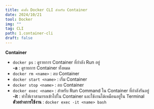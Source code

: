 ```yaml
---
title: คำสั่ง Docker CLI สำหรับ Container
date: 2024/10/21
tool: Docker
img: ""
tag: CLI
path: 1.container-cli
draft: false
---
```


**Container** <br>
-  `docker ps` : ดูรายการ Container ที่กำลัง Run อยู่<br>
   **-a** : ดูรายการ Container ทั้งหมด
-  `docker rm <name>` : ลบ Container
-  `docker start <name>` : เริ่ม Container
-  `docker stop <name>` : ลบ Container
-  `docker exec <name>` : สำหรับ Run Command ใน Container ที่กำลังรันอยู่ <br>
   **-it** : ทำให้เราสามารถเข้าไปใน Container และใช้งานได้เหมือนอยู่ใน Terminal <br>
   **ตัวอย่างการใช้งาน** : `docker exec -it <name> bash`
